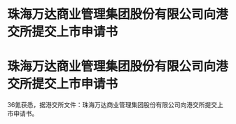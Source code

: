 # 珠海万达商业管理集团股份有限公司向港交所提交上市申请书

# 珠海万达商业管理集团股份有限公司向港交所提交上市申请书

36氪获悉，据港交所文件：珠海万达商业管理集团股份有限公司向港交所提交上市申请书。

